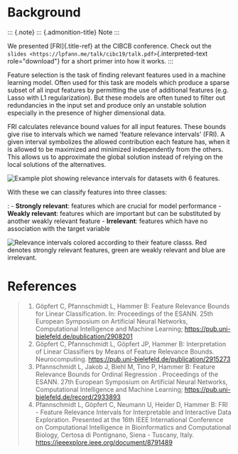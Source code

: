 Background
==========

::: {.note}
::: {.admonition-title}
Note
:::

We presented [FRI]{.title-ref} at the CIBCB conference. Check out the
`slides <https://lpfann.me/talk/cibc19/talk.pdf>`{.interpreted-text
role="download"} for a short primer into how it works.
:::

Feature selection is the task of finding relevant features used in a
machine learning model. Often used for this task are models which
produce a sparse subset of all input features by permitting the use of
additional features (e.g. Lasso with L1 regularization). But these
models are often tuned to filter out redundancies in the input set and
produce only an unstable solution especially in the presence of higher
dimensional data.

FRI calculates relevance bound values for all input features. These
bounds give rise to intervals which we named \'feature relevance
intervals\' (FRI). A given interval symbolizes the allowed contribution
each feature has, when it is allowed to be maximized and minimized
independently from the others. This allows us to approximate the global
solution instead of relying on the local solutions of the alternatives.

![Example plot showing relevance intervals for datasets with 6
features.](relevancebars.png)

With these we can classify features into three classes:

:   -   **Strongly relevant**: features which are crucial for model
        performance
    -   **Weakly relevant**: features which are important but can be
        substituted by another weakly relevant feature
    -   **Irrelevant**: features which have no association with the
        target variable

![Relevance intervals colored according to their feature classs. Red
denotes strongly relevant features, green are weakly relevant and blue
are irrelevant.](relevancebars_classes_edit.png)

References
==========

> 1.  Göpfert C, Pfannschmidt L, Hammer B: Feature Relevance Bounds for
>     Linear Classification. In: Proceedings of the ESANN. 25th European
>     Symposium on Artificial Neural Networks, Computational
>     Intelligence and Machine Learning;
>     <https://pub.uni-bielefeld.de/publication/2908201>
> 2.  Göpfert C, Pfannschmidt L, Göpfert JP, Hammer B: Interpretation of
>     Linear Classifiers by Means of Feature Relevance Bounds.
>     Neurocomputing. <https://pub.uni-bielefeld.de/publication/2915273>
> 3.  Pfannschmidt L, Jakob J, Biehl M, Tino P, Hammer B: Feature
>     Relevance Bounds for Ordinal Regression . Proceedings of the
>     ESANN. 27th European Symposium on Artificial Neural Networks,
>     Computational Intelligence and Machine Learning;
>     <https://pub.uni-bielefeld.de/record/2933893>
> 4.  Pfannschmidt L, Göpfert C, Neumann U, Heider D, Hammer B: FRI -
>     Feature Relevance Intervals for Interpretable and Interactive Data
>     Exploration. Presented at the 16th IEEE International Conference
>     on Computational Intelligence in Bioinformatics and Computational
>     Biology, Certosa di Pontignano, Siena - Tuscany, Italy.
>     <https://ieeexplore.ieee.org/document/8791489>
